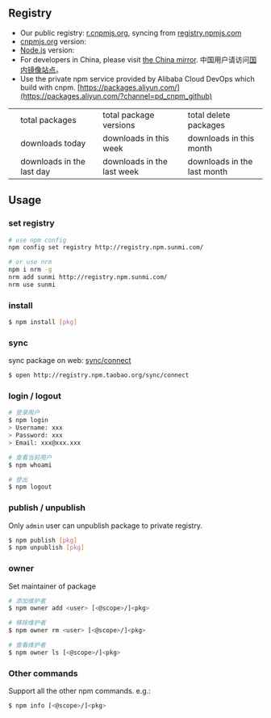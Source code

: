 ## Registry

- Our public registry: [r.cnpmjs.org](https://r.cnpmjs.org), syncing from [registry.npmjs.com](https://registry.npmjs.com)
- [cnpmjs.org](/) version: <span id="app-version"></span>
- [Node.js](https://nodejs.org) version: <span id="node-version"></span>
- For developers in China, please visit [the China mirror](https://npm.taobao.org). 中国用户请访问[国内镜像站点](https://npm.taobao.org)。
- Use the private npm service provided by Alibaba Cloud DevOps which build with cnpm. [https://packages.aliyun.com/](https://packages.aliyun.com/?channel=pd_cnpm_github)

<div class="ant-table" style="margin-bottom: 15px;">
<table class="downloads">
  <tbody class="ant-table-tbody">
    <tr>
      <td class="count" id="total-packages"></td><td>total packages</td>
      <td class="count" id="total-versions"></td><td>total package versions</td>
      <td class="count" id="total-deletes"></td><td>total delete packages</td>
    </tr>
    <tr>
      <td class="count"></td><td> downloads today</td>
      <td class="count"></td><td> downloads in this week</td>
      <td class="count"></td><td> downloads in this month</td>
    </tr>
    <tr>
      <td class="count"></td><td> downloads in the last day</td>
      <td class="count"></td><td> downloads in the last week</td>
      <td class="count"></td><td> downloads in the last month</td>
    </tr>
  </tbody>
</table>
</div>

<div class="sync" style="display:none;">
  <h3>Sync Status</h3>
  <p id="sync-model"></p>
  <p>Last sync time is <span id="last-sync-time"></span>. </p>
  <div class="ant-alert ant-alert-info syncing">
    <span class="anticon ant-alert-icon anticon-info-circle"></span>
    <span class="ant-alert-description">The sync worker is working in the backend now. </span>
  </div>
  <div class="ant-table">
  <table class="sync-status">
    <tbody class="ant-table-tbody">
      <tr>
        <td><span id="need-sync"></span> packages need to be sync</td>
        <td class="syncing"><span id="left-sync"></span> packages and dependencies waiting for sync</td>
        <td><span id="percent-sync"></span>% progress</td>
      </tr>
      <tr>
        <td><span id="success-sync"></span> packages and dependencies sync successed</td>
        <td><span id="fail-sync"></span> packages and dependencies sync failed</td>
        <td>last success: <span id="last-success-name"></span></td>
      </tr>
    </tbody>
  </table>
  </div>
</div>

<script src="/js/readme.js"></script>

## Usage

### set registry 

```bash
# use npm config
npm config set registry http://registry.npm.sunmi.com/

# or use nrm
npm i nrm -g
nrm add sunmi http://registry.npm.sunmi.com/
nrm use sunmi
```

### install

```bash
$ npm install [pkg]
```

### sync

sync package on web: [sync/connect](/sync/connect)

```bash
$ open http://registry.npm.taobao.org/sync/connect
```

### login / logout

```bash
# 登录用户
$ npm login
> Username: xxx
> Password: xxx
> Email: xxx@xxx.xxx

# 查看当前用户
$ npm whoami

# 登出
$ npm logout
```

### publish / unpublish

Only `admin` user can unpublish package to private registry.

```bash
$ npm publish [pkg]
$ npm unpublish [pkg]
```

### owner

Set maintainer of package

```bash
# 添加维护者
$ npm owner add <user> [<@scope>/]<pkg>

# 移除维护者
$ npm owner rm <user> [<@scope>/]<pkg>

# 查看维护者
$ npm owner ls [<@scope>/]<pkg>
```

### Other commands

Support all the other npm commands. e.g.:

```bash
$ npm info [<@scope>/]<pkg>
```
